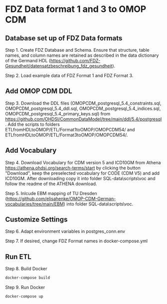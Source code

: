 # FDZ Data format 1 and 3 to OMOP CDM 

## Database set up of FDZ Data formats 

Step 1. Create FDZ Database and Schema. Ensure that structure, table names, and column names are retained as described in the data dictionary of the Germand HDL (https://github.com/FDZ-Gesundheit/datensatzbeschreibung_fdz_gesundheit). 

Step 2. Load example data of FDZ Format 1 and FDZ Format 3.

## Add OMOP CDM DDL

Step 3. Download the DDL files (OMOPCDM_postgresql_5.4_constraints.sql, OMOPCDM_postgresql_5.4_ddl.sql, OMOPCDM_postgresql_5.4_indices.sql, OMOPCDM_postgresql_5.4_primary_keys.sql) from https://github.com/OHDSI/CommonDataModel/tree/main/ddl/5.4/postgresql. Add the scripts to folders ETLfromHDLtoOMOP/ETL/Format1toOMOP/OMOPCDM54/ and ETLfromHDLtoOMOP/ETL/Format3toOMOP/OMOPCDM54/. 

## Add Vocabulary

Step 4. Download Vocabulary for CDM version 5 and ICD10GM from Athena https://athena.ohdsi.org/search-terms/start by clicking the button "Download", keep the preselected vocabulary for CODE (CDM V5) and add 	ICD10GM. After downloading copy it into folder SQL-data\scripts\voc and follow the readme of the ATHENA download.

Step 5. Inlcude EBM mapping of TU Dresden (https://github.com/elisahenke/OMOP-CDM-German-vocabularies/tree/main/EBM)  into folder SQL-data\scripts\voc. 

## Customize Settings

Step 6. Adapt environment variables in postgres_conn.env 

Step 7. If desired, change FDZ Format names in docker-compose.yml

## Run ETL

Step 8. Build Docker 

```bash
docker-compose build
```

Step 9. Run Docker 

```bash
docker-compose up 
```
